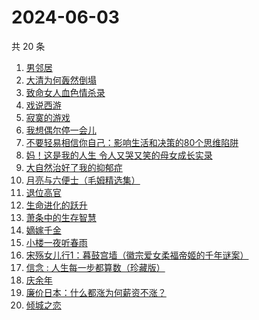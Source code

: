 # 2024-06-03

共 20 条

<!-- BEGIN WEREAD -->
<!-- 最后更新时间 2024-06-03 06:01:21 +0800 -->
1. [男邻居](https://weread.qq.com/web/bookDetail/750323e0813ab8c4bg013c1e)
1. [大清为何轰然倒塌](https://weread.qq.com/web/bookDetail/45e32a60813ab8dfag0107ed)
1. [致命女人血色情杀录](https://weread.qq.com/web/bookDetail/b8e32c70813ab8de0g0161d4)
1. [戏说西游](https://weread.qq.com/web/bookDetail/e5d32a60813ab8bdcg010583)
1. [寂寞的游戏](https://weread.qq.com/web/bookDetail/d3a32f707164850cd3a812d)
1. [我想偶尔停一会儿](https://weread.qq.com/web/bookDetail/57432ab0813ab7d21g018fbb)
1. [不要轻易相信你自己：影响生活和决策的80个思维陷阱](https://weread.qq.com/web/bookDetail/6b532940813ab8cc8g015d3c)
1. [妈！这是我的人生 令人又哭又笑的母女成长实录](https://weread.qq.com/web/bookDetail/f6d32160813ab7e49g012e99)
1. [大自然治好了我的抑郁症](https://weread.qq.com/web/bookDetail/3e232cb0813ab7d65g018ad1)
1. [月亮与六便士（毛姆精选集）](https://weread.qq.com/web/bookDetail/3f932c60723f42ba3f94a30)
1. [退位高官](https://weread.qq.com/web/bookDetail/d0332440813ab8db0g016de8)
1. [生命进化的跃升](https://weread.qq.com/web/bookDetail/26d32ff071f956d326d36a5)
1. [萧条中的生存智慧](https://weread.qq.com/web/bookDetail/4ff32d0071dd8b024ffa088)
1. [嫡嫁千金](https://weread.qq.com/web/bookDetail/e4b325506e6660fe4bd6750)
1. [小楼一夜听春雨](https://weread.qq.com/web/bookDetail/b7232a30813ab8da4g0152a2)
1. [宋殇女儿行1：暮鼓宫墙（徽宗爱女柔福帝姬的千年谜案）](https://weread.qq.com/web/bookDetail/237329c0813ab8dbfg018b25)
1. [信念 : 人生每一步都算数（珍藏版）](https://weread.qq.com/web/bookDetail/9e1326b0813ab8736g0119ec)
1. [庆余年](https://weread.qq.com/web/bookDetail/0ae32be0570f000ae1bf155)
1. [廉价日本：什么都涨为何薪资不涨？](https://weread.qq.com/web/bookDetail/b4e32bf0813ab8df4g01081c)
1. [倾城之恋](https://weread.qq.com/web/bookDetail/3d53237071551cd13d5e2fd)
<!-- END WEREAD -->